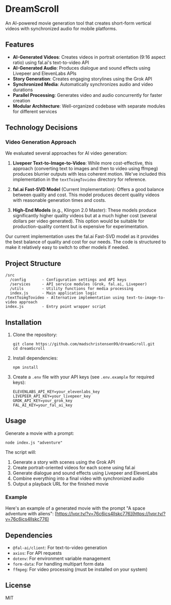 # DreamScroll

An AI-powered movie generation tool that creates short-form vertical videos with synchronized audio for mobile platforms.

## Features

- **AI-Generated Videos**: Creates videos in portrait orientation (9:16 aspect ratio) using fal.ai's text-to-video API
- **AI-Generated Audio**: Produces dialogue and sound effects using Livepeer and ElevenLabs APIs
- **Story Generation**: Creates engaging storylines using the Grok API
- **Synchronized Media**: Automatically synchronizes audio and video durations
- **Parallel Processing**: Generates video and audio concurrently for faster creation
- **Modular Architecture**: Well-organized codebase with separate modules for different services

## Technology Decisions

### Video Generation Approach

We evaluated several approaches for AI video generation:

1. **Livepeer Text-to-Image-to-Video**: While more cost-effective, this approach (converting text to images and then to video using ffmpeg) produces blurrier outputs with less coherent motion. We've included this implementation in the `textToimgTovideo` directory for reference.

2. **fal.ai Fast-SVD Model** (Current Implementation): Offers a good balance between quality and cost. This model produces decent quality videos with reasonable generation times and costs.

3. **High-End Models** (e.g., Klingon 2.0 Master): These models produce significantly higher quality videos but at a much higher cost (several dollars per video generated). This option would be suitable for production-quality content but is expensive for experimentation.

Our current implementation uses the fal.ai Fast-SVD model as it provides the best balance of quality and cost for our needs. The code is structured to make it relatively easy to switch to other models if needed.

## Project Structure

```
/src
  /config       - Configuration settings and API keys
  /services     - API service modules (Grok, fal.ai, Livepeer)
  /utils        - Utility functions for media processing
  index.js      - Main application logic
/textToimgTovideo - Alternative implementation using text-to-image-to-video approach
index.js        - Entry point wrapper script
```

## Installation

1. Clone the repository:
   ```
   git clone https://github.com/madschristensen99/dreamScroll.git
   cd dreamScroll
   ```

2. Install dependencies:
   ```
   npm install
   ```

3. Create a `.env` file with your API keys (see `.env.example` for required keys):
   ```
   ELEVENLABS_API_KEY=your_elevenlabs_key
   LIVEPEER_API_KEY=your_livepeer_key
   GROK_API_KEY=your_grok_key
   FAL_AI_KEY=your_fal_ai_key
   ```

## Usage

Generate a movie with a prompt:

```
node index.js "adventure"
```

The script will:
1. Generate a story with scenes using the Grok API
2. Create portrait-oriented videos for each scene using fal.ai
3. Generate dialogue and sound effects using Livepeer and ElevenLabs
4. Combine everything into a final video with synchronized audio
5. Output a playback URL for the finished movie

### Example

Here's an example of a generated movie with the prompt "A space adventure with aliens":
[https://lvpr.tv/?v=76c6ics4llskc776](https://lvpr.tv/?v=76c6ics4llskc776)

## Dependencies

- `@fal-ai/client`: For text-to-video generation
- `axios`: For API requests
- `dotenv`: For environment variable management
- `form-data`: For handling multipart form data
- `ffmpeg`: For video processing (must be installed on your system)

## License

MIT
